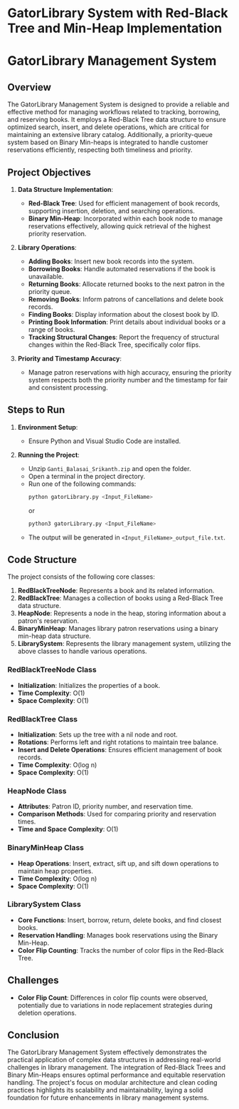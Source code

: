 # GatorLibrary System with Red-Black Tree and Min-Heap Implementation
 

# GatorLibrary Management System

## Overview

The GatorLibrary Management System is designed to provide a reliable and effective method for managing workflows related to tracking, borrowing, and reserving books. It employs a Red-Black Tree data structure to ensure optimized search, insert, and delete operations, which are critical for maintaining an extensive library catalog. Additionally, a priority-queue system based on Binary Min-heaps is integrated to handle customer reservations efficiently, respecting both timeliness and priority.

## Project Objectives

1. **Data Structure Implementation**: 
   - **Red-Black Tree**: Used for efficient management of book records, supporting insertion, deletion, and searching operations.
   - **Binary Min-Heap**: Incorporated within each book node to manage reservations effectively, allowing quick retrieval of the highest priority reservation.

2. **Library Operations**:
   - **Adding Books**: Insert new book records into the system.
   - **Borrowing Books**: Handle automated reservations if the book is unavailable.
   - **Returning Books**: Allocate returned books to the next patron in the priority queue.
   - **Removing Books**: Inform patrons of cancellations and delete book records.
   - **Finding Books**: Display information about the closest book by ID.
   - **Printing Book Information**: Print details about individual books or a range of books.
   - **Tracking Structural Changes**: Report the frequency of structural changes within the Red-Black Tree, specifically color flips.

3. **Priority and Timestamp Accuracy**: 
   - Manage patron reservations with high accuracy, ensuring the priority system respects both the priority number and the timestamp for fair and consistent processing.

## Steps to Run

1. **Environment Setup**:
   - Ensure Python and Visual Studio Code are installed.

2. **Running the Project**:
   - Unzip `Ganti_Balasai_Srikanth.zip` and open the folder.
   - Open a terminal in the project directory.
   - Run one of the following commands:
     ```bash
     python gatorLibrary.py <Input_FileName>
     ```
     or
     ```bash
     python3 gatorLibrary.py <Input_FileName>
     ```
   - The output will be generated in `<Input_FileName>_output_file.txt`.

## Code Structure

The project consists of the following core classes:

1. **RedBlackTreeNode**: Represents a book and its related information.
2. **RedBlackTree**: Manages a collection of books using a Red-Black Tree data structure.
3. **HeapNode**: Represents a node in the heap, storing information about a patron's reservation.
4. **BinaryMinHeap**: Manages library patron reservations using a binary min-heap data structure.
5. **LibrarySystem**: Represents the library management system, utilizing the above classes to handle various operations.

### RedBlackTreeNode Class

- **Initialization**: Initializes the properties of a book.
- **Time Complexity**: O(1)
- **Space Complexity**: O(1)

### RedBlackTree Class

- **Initialization**: Sets up the tree with a nil node and root.
- **Rotations**: Performs left and right rotations to maintain tree balance.
- **Insert and Delete Operations**: Ensures efficient management of book records.
- **Time Complexity**: O(log n)
- **Space Complexity**: O(1)

### HeapNode Class

- **Attributes**: Patron ID, priority number, and reservation time.
- **Comparison Methods**: Used for comparing priority and reservation times.
- **Time and Space Complexity**: O(1)

### BinaryMinHeap Class

- **Heap Operations**: Insert, extract, sift up, and sift down operations to maintain heap properties.
- **Time Complexity**: O(log n)
- **Space Complexity**: O(1)

### LibrarySystem Class

- **Core Functions**: Insert, borrow, return, delete books, and find closest books.
- **Reservation Handling**: Manages book reservations using the Binary Min-Heap.
- **Color Flip Counting**: Tracks the number of color flips in the Red-Black Tree.

## Challenges

- **Color Flip Count**: Differences in color flip counts were observed, potentially due to variations in node replacement strategies during deletion operations.

## Conclusion

The GatorLibrary Management System effectively demonstrates the practical application of complex data structures in addressing real-world challenges in library management. The integration of Red-Black Trees and Binary Min-Heaps ensures optimal performance and equitable reservation handling. The project's focus on modular architecture and clean coding practices highlights its scalability and maintainability, laying a solid foundation for future enhancements in library management systems.
